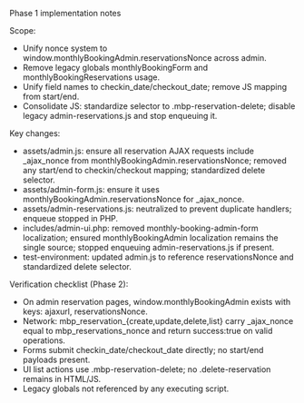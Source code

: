 Phase 1 implementation notes

Scope:
- Unify nonce system to window.monthlyBookingAdmin.reservationsNonce across admin.
- Remove legacy globals monthlyBookingForm and monthlyBookingReservations usage.
- Unify field names to checkin_date/checkout_date; remove JS mapping from start/end.
- Consolidate JS: standardize selector to .mbp-reservation-delete; disable legacy admin-reservations.js and stop enqueuing it.

Key changes:
- assets/admin.js: ensure all reservation AJAX requests include _ajax_nonce from monthlyBookingAdmin.reservationsNonce; removed any start/end to checkin/checkout mapping; standardized delete selector.
- assets/admin-form.js: ensure it uses monthlyBookingAdmin.reservationsNonce for _ajax_nonce.
- assets/admin-reservations.js: neutralized to prevent duplicate handlers; enqueue stopped in PHP.
- includes/admin-ui.php: removed monthly-booking-admin-form localization; ensured monthlyBookingAdmin localization remains the single source; stopped enqueuing admin-reservations.js if present.
- test-environment: updated admin.js to reference reservationsNonce and standardized delete selector.

Verification checklist (Phase 2):
- On admin reservation pages, window.monthlyBookingAdmin exists with keys: ajaxurl, reservationsNonce.
- Network: mbp_reservation_{create,update,delete,list} carry _ajax_nonce equal to mbp_reservations_nonce and return success:true on valid operations.
- Forms submit checkin_date/checkout_date directly; no start/end payloads present.
- UI list actions use .mbp-reservation-delete; no .delete-reservation remains in HTML/JS.
- Legacy globals not referenced by any executing script.
